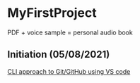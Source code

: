 # MyFirstProject
PDF + voice sample = personal audio book
## Initiation   (05/08/2021)
[CLI approach to Git/GitHub using VS code](https://www.youtube.com/watch?v=HkdAHXoRtos)
